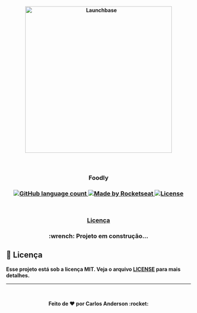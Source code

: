 <h4 align="center">
    <img alt="Launchbase" src="https://rocketseat-cdn.s3-sa-east-1.amazonaws.com/bootcamp-launchbase.png" width="400px" />
</h4>

<br>

<h3 align="center"> Foodly <h3>

<p align="center">
  <a href="">
    <img alt="GitHub language count" src="https://img.shields.io/github/languages/count/karlscode/Be-The-Hero?color=yellow">
  </a>

  <a href="https://rocketseat.com.br">
    <img alt="Made by Rocketseat" src="https://img.shields.io/badge/made%20by-Rocketseat-yellow">
  </a>

  <a href="https://opensource.org/licenses/MIT">
    <img alt="License" src="https://img.shields.io/badge/license-MIT-yellow">
  </a>

</p>

<br>

<p align="center">
  <!-- <a href="#iniciando-com-front-end-rocket">Front-end</a>&nbsp;&nbsp;&nbsp;|&nbsp;&nbsp;&nbsp;
  <a href="#iniciando-no-back-end-rocket">Back-end</a>&nbsp;&nbsp;&nbsp;|&nbsp;&nbsp;&nbsp;
  <a href="#-e-agora">E agora</a>&nbsp;&nbsp;&nbsp;|&nbsp;&nbsp;&nbsp; -->
  <a href="#memo-licença">Licença</a>
</p>

<!-- ## Iniciando com front-end :rocket:

Neste módulo foram abordados diversos tópicos relacionados a front-end, sendo eles:

- A diferença entre Back-end e Front-end
- Conceitos iniciais de HTML e CSS
- Estrutura HTML
- Espaçamento com CSS Grid Layout
- Seleção e Manipulação dos elementos da DOM com Javascript

## Iniciando no Back-end :rocket:

No módulo de Back-end no fomos introduzidos ao `nodejs` e `npm` para fazer a instalação de alguns pacotes que foram utilizadas nesse módulo.

- `Express` para a criação do servidor e rotas
- `Nodemon` para monitoramento dos arquivos e evitar o reinício manual do servidor
- `Nunjucks` como template engine para um front-end mais dinâmico
- `Docker` definindo características do ambiente, executando container com NodeJS e inicializando Nodemon
- `Docker Compose` orquestrando e compartilhando arquivos entre host e container

## 🤔 E agora? 

Como objetivo pessoal, não dou este projeto como finalizado. Aplicarei neste, melhorias ao longo da minha evolução como desenvolvedor. -->

<h3 align="center"> :wrench: <strong>Projeto em construção...</h3>

## :memo: Licença

Esse projeto está sob a licença MIT. Veja o arquivo [LICENSE](LICENSE.md) para mais detalhes.
<br>

---
<br>
<p align="center">Feito de ❤️ por <strong>Carlos Anderson :rocket: </p>